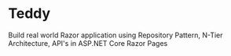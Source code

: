 # Teddy
Build real world Razor application using Repository Pattern, N-Tier Architecture, API's in ASP.NET Core Razor Pages
